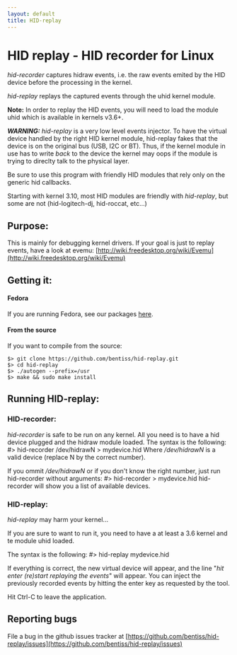 ```yaml
---
layout: default
title: HID-replay
---
```


# HID replay - HID recorder for Linux

*hid-recorder* captures hidraw events, i.e. the raw events emited
by the HID device before the processing in the kernel.

*hid-replay* replays the captured events through the uhid kernel
module.

**Note:** In order to replay the HID events, you will need to load the
module uhid which is available in kernels v3.6+.

***WARNING:*** *hid-replay* is a very low level events injector. To have
the virtual device handled by the right HID kernel module, hid-replay
fakes that the device is on the original bus (USB, I2C or BT).
Thus, if the kernel module in use has to write _back_ to the device
the kernel may oops if the module is trying to direclty talk to the
physical layer.

Be sure to use this program with friendly HID modules that rely only
on the generic hid callbacks.

Starting with kernel 3.10, most HID modules are friendly with
*hid-replay*, but some are not (hid-logitech-dj, hid-roccat, etc...)

## Purpose:

This is mainly for debugging kernel drivers. If your goal
is just to replay events, have a look at evemu:
[http://wiki.freedesktop.org/wiki/Evemu](http://wiki.freedesktop.org/wiki/Evemu)

## Getting it:

#### Fedora
If you are running Fedora, see our packages [here](Fedora.html).

#### From the source
If you want to compile from the source:

	$> git clone https://github.com/bentiss/hid-replay.git
	$> cd hid-replay
	$> ./autogen --prefix=/usr
	$> make && sudo make install

## Running HID-replay:

### HID-recorder:

*hid-recorder* is safe to be run on any kernel. All you need is to have a
hid device plugged and the hidraw module loaded. The syntax is the
following:
	#> hid-recorder /dev/hidrawN > mydevice.hid
Where */dev/hidrawN* is a valid device (replace N by the correct number).

If you ommit */dev/hidrawN* or if you don't know the right number, just run hid-recorder
without arguments:
	#> hid-recorder > mydevice.hid
hid-recorder will show you a list of available devices.

### HID-replay:

*hid-replay* may harm your kernel...

If you are sure to want to run it, you need to have a at least a
3.6 kernel and te module uhid loaded.

The syntax is the following:
	#> hid-replay mydevice.hid

If everything is correct, the new virtual device will appear, and
the line "*hit enter (re)start replaying the events*" will appear.
You can inject the previously recorded events by hitting the enter
key as requested by the tool.

Hit Ctrl-C to leave the application.

## Reporting bugs

File a bug in the github issues tracker at [https://github.com/bentiss/hid-replay/issues](https://github.com/bentiss/hid-replay/issues)

